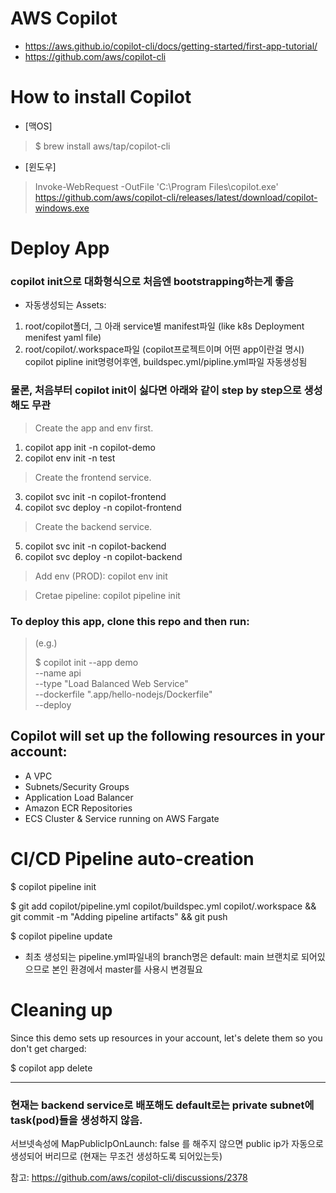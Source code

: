 # AWS Copilot
- https://aws.github.io/copilot-cli/docs/getting-started/first-app-tutorial/
- https://github.com/aws/copilot-cli

# How to install Copilot
- [맥OS]
> $ brew install aws/tap/copilot-cli
- [윈도우]
> Invoke-WebRequest -OutFile 'C:\Program Files\copilot.exe' https://github.com/aws/copilot-cli/releases/latest/download/copilot-windows.exe

# Deploy App
### copilot init으로 대화형식으로 처음엔 bootstrapping하는게 좋음
- 자동생성되는 Assets: 
1. root/copilot폴더, 그 아래 service별 manifest파일 (like k8s Deployment menifest yaml file)
2. root/copilot/.workspace파일 (copilot프로젝트이며 어떤 app이란걸 명시)
copilot pipline init명령어후엔, buildspec.yml/pipline.yml파일 자동생성됨

### 물론, 처음부터 copilot init이 싫다면 아래와 같이 step by step으로 생성해도 무관
> Create the app and env first.
1. copilot app init -n copilot-demo
2. copilot env init -n test
> Create the frontend service.
3. copilot svc init -n copilot-frontend
4. copilot svc deploy -n copilot-frontend
> Create the backend service.
5. copilot svc init -n copilot-backend
6. copilot svc deploy -n copilot-backend

> Add env (PROD): copilot env init

> Cretae pipeline: copilot pipeline init

### To deploy this app, clone this repo and then run:

> (e.g.)
>
> $ copilot init --app demo \
>  --name api \
>  --type "Load Balanced Web Service" \
>  --dockerfile ".app/hello-nodejs/Dockerfile" \
>  --deploy

## Copilot will set up the following resources in your account:
- A VPC
- Subnets/Security Groups
- Application Load Balancer
- Amazon ECR Repositories
- ECS Cluster & Service running on AWS Fargate

# CI/CD Pipeline auto-creation

$ copilot pipeline init

$ git add copilot/pipeline.yml copilot/buildspec.yml copilot/.workspace && git commit -m "Adding pipeline artifacts" && git push

$ copilot pipeline update

- 최초 생성되는 pipeline.yml파일내의 branch명은 default: main 브랜치로 되어있으므로 본인 환경에서 master를 사용시 변경필요

# Cleaning up
Since this demo sets up resources in your account, let's delete them so you don't get charged:

$ copilot app delete

---
### 현재는 backend service로 배포해도 default로는 private subnet에 task(pod)들을 생성하지 않음.
서브넷속성에 MapPublicIpOnLaunch: false 를 해주지 않으면 public ip가 자동으로 생성되어 버리므로 (현재는 무조건 생성하도록 되어있는듯)

참고: https://github.com/aws/copilot-cli/discussions/2378


